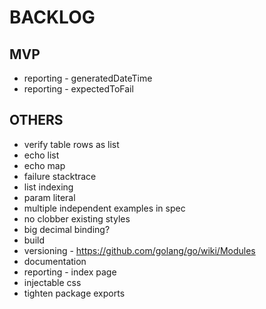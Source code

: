 # BACKLOG

## MVP
* reporting - generatedDateTime
* reporting - expectedToFail

## OTHERS
* verify table rows as list
* echo list
* echo map
* failure stacktrace
* list indexing
* param literal
* multiple independent examples in spec
* no clobber existing styles
* big decimal binding?
* build
* versioning - https://github.com/golang/go/wiki/Modules
* documentation
* reporting - index page
* injectable css
* tighten package exports
